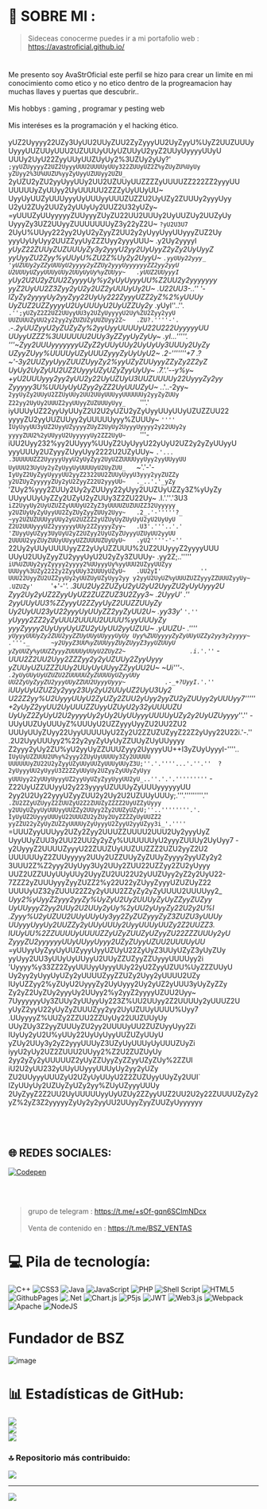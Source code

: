 # 💫 SOBRE MI :
> Sideceas conocerme puedes ir a mi portafolio web : https://avastroficial.github.io/ 
# 
  Me presento soy AvaStrOficial este perfil se hizo para crear un limite en mi conocimiento como etico y no etico dentro de la progreamacion hay muchas llaves y puertas que descubrir..
  ⠀ <br></br>
Mis hobbys : gaming , programar y pesting web
<br></br>
Mis interéses es la programación y el hacking ético.
 <br></br>
yUZ2Uyyyy22UZy3UyUU2UUyZUU2ZyZyyyUU2UyZyyU%UyZ2UUZUUUyUyyyUUZUUyUUU2UZUUUyUUyUZUUyU2yyZ2UUyUyyyyUUyU
UUUy2UyU22ZyyUUyUUZUyUy2%3UZUy2yUy?'         `;yyUZUyyyyZ2UZ2UyyyUUU2UUUUyUUy322ZUUyUZ2Z%yZUyZU%UyUy
yZUyy2%3U%UUZU%yyZyUyyUZUUyy2UZU_               `2yUZU2yZU2yyUyyUUy2UU2UZUUyUUZZZZyUUUUZZ222ZZ2yyyUU
UUUUUyZyUUyy2UyUUUUU2ZZZyUyUUyUU~                 UyyUyUUZyUUUyyyUyUUUyyUUUZUZZU2UyUZy2ZUUUy2yyyUyy
U2yU2ZUy2UUZy2yUUyUy2UUZ2U32yUZy~                  =yUUUZyUUyyyyyZUUyyyZUyZU22UU2UUUy2UyUUZUy2UUZyUy
UyyyZy3UZ2UUyyZUUUUUUUyZ3y22yZ2U~   `?yU2U3U7      `2UyU%UUyy222yy2UyU2yZyyZ2UU2y2yUyyUyyUUyyyZUZ2Uy
yyyUyUyUyy2UUZZyyUyZZZUyy2yyyUUU~   .y2Uy2yyyyI     _yUyZ22ZUUyZUZUUUyZy3y2yyyU2yy2UyUyyZ2yZy2UyUyyZ
yyUyyZU2Zyy%yUUyU%ZU2Z%Uy2y2UyyU~  `.yyUUy22yyy_    'yUZUUy2yZZyUUUyU2yyyy2yZZUy2yyyUyyyyyyZZ2yy2yyU
U2UUUyUZyyUUUyUUy2UUyUyUy%yZUUyy~   .yUUZ2UUyyyI    `yUy2U2U2yZUU2ZyyyyUy%y2yUyUyyyUU%Z2UU2y2yyyyyyy
yyZ2UyUU2Z3Zyy2yU2y2UZ2yUUUyUy2U~   .U22UU3-..''     '-IZyZy2yyyyUy2yyZyy22UyUy222ZyyyUZZ2yZ%2%yUUUy
UyZUZ2UZZyyyyU2UyUUUyU2UyUZZUy2y_   .yUyI''..''.`    .'';yUZyZ2Z2UZ2UUyyUU3y2UZyUyyyyU2Uy%ZU2Zyy2yyU
UUZUUUZyUU2y22yy2yZUZUZyUUZUyy2Z~   .ZU?.''''-'.`    .-._2yUUZyyU2yZUZyZy%2yyUyyUUUUyU22U222UyyyyyUU
UUyyUZZZ%3UUUUUU2UUy3yZZyyUyZyUy~   .yI...'''''.     '''~Zyy2UUUyyyyyyyUZyZ2yUUyUUy2UyUyUy3UUUy2UyZy
UZyyZUyy%UUUUyUZyUUUZyyyZyUyUyU2~   .2-'''''''+7    .?~'-3y2UUZyyUyyZUUZUyyZy2%yyUZyZUUyyyZZyZy2Z2yZ
UyUy2UyZyUU2UZ2UyyyUZyUZyZyyUyUy~   .7.'.'--y%y~    +yU2UUUyyy2yy2yUU2y22UyUZUyU3UUZUUUUy22UyyyZy2yy
Zyyyyy3U%UUUyUyUZyy2yZZ2UyUUUZyU~   ._.'..-2yy~    `2yyUyZy2UUyU2ZZUyUUy2UU2UUyUUUyyUUUUUUy2yyZyZUUy
Z22yy2UyUy2UUUZ2yyUUyyZUZUUUyUyy_    `'''.'        iyUUUyUZ22yyUyUUyZ2U2U2yUZU2yZyUyyUUyUUyUZUZZUU22
yyyyZU2yyUUZUUyy2yUUUUUyyy%ZUUUy~    `''''`      `IUyUyyUU3yUZ2UyyUZyyyyZUyZ2UyUy2UyyyUyyyy2y22UUy2y
yyyyZUU2%2yUUyyU2UyyyyyUy2ZZ2UyU~    `'''-`     `iUU2Uyy232%yy2UUyyy%UUyZ2UyUyyU22yUyU2UZ2y2yZyUUyyU
yyyUUUy2UZyyyZUyyUyy2222U2UZyUUy~    `.'...       .3UUUUUZZ2UyyyyUyyU2yUyZyy2UyUZZUUUUyyUyy2yyUUyyUU
UyUUU23UyUy2yZyUyyUyUUUUyU2UyZUU_   `~'.'-'-`       IyUyZ2UyZyyUyyyUU2yyZ2322UU2ZUUyUyyU3yyy2yyZUZZy
y2UZUyZyyyyyZUy2yU2ZyyZ22U2yyyUU~   ._..'.'_yZy`    'ZUy2%yyy2ZUUy2Uy2yZUUyy22yUyy2UUZUyUZZy3Z%yUyZy
UUyyUUyUyZZy2UZyU2yZUUy3Z2ZU22Uy~   .I.'.''.'3U3`    iZ2UyyUy2UyUZUZZyUUUyU2ZyZ3yUUUUZUZUUZZ32Uyyyyy
y2UZUyUyZyUyyUU2ZyZUyZyyZUUy2Uyy~   .2_.'-'''''?_    ~yy2UZUZUUUyyUUy2yU2UZZZ2yUZUyUyZUyUyU2yU2UyUyU
Z2U2UUUyyyUZ2yyyyyyUUy2ZZyyyyZyy~   .U3'.'''..'.'    'ZUyyUyUZyy3UyUyU2yZ2UZyy2UyUZyZUyyyUZUyUU2yyUU
2UUUU2yyZUyZUUyUUyyUZZUUUUZUyUyU~   .yU2''''-'-''    `22Uy2yUUyUUUUyyZZ2yUyUZZUUU%2UZ2UUyyyZ2yyyyUUU
UUyU2UUyZyyZU2yyyUyU2U2yZy3ZUUUy-   .yy2Z;..'''''    `iU%UZUUy2yyZyyyy2yyyy2%UUyyyUy%yyUUU2UZyyUUZyy
UUUyy%3UZy2222y2ZyyUUy32UUUyUZyU~   .UU2yI'           ''         UUU22UyyZU2UZZyyUy2yUUZUyUZyUyy2yy
y2yyU2UyUZ%yUUUZUZZyyyZZUUUZyyUy~   .UZUZy'     `'+'-'_'.        .3UU2Uy2ZUZyU2yU2yU2UyyZU2yUyUyyy2U
Zyy2Uy2yUZ2ZyyUyUZ2ZUZZUZ3U2Zyy3~   .2UyyU'           .''`       `2yyUUyUU3%ZZyyyU2ZZyyUyZ2UUZZUUyZy
Uy2UyUU23yU22yyyUyUUyZZ2yyZyUU2U~   .yy33y'          `'.''       `yUyyy2ZZ2yZyUUU2UUUU2UUUU%yyUUUyZy
yyyZyyyy2UyUyyUyUZU2yUyUU2yyUZUU~   .yUUZU-          .''''       `yUyyyUUUyZy2ZUU2yyZZUyUUyUUyyyUyUy
Uyy%ZUUyyyyZyZyUUyUZZy2yy3y2yyyy~         `         `.'''-_      ~y2UyyZ3UU%yZUUUyyZUyZUyyZ3yyUZUUyU
yZyUUZy%yUUZZyyyZUUUUyUUyU2ZUyZ2~                  .i.'.''`     -UUU2Z2UU2Uyy2ZZZyy2y2yUZUUy2ZyyUyyy
yZUUyUZUZZZUUy2UUyUyUUyyZZyyUU2U~                 ~Ui'''-.`    .2yUyUUyUyUZUZU2ZUUUUUZyZUUUUyUZyyUUy
UU2ZyUyZyyZU2yyyUUyZZUU2UyyyUyyy~           .-_+?UyyI.'.''`    iUUyUyUZUZ2y2yyy23Uy2yU2UUyUZ2UyU3Uy2
U22Z2yy%U2UyyyUUyU2ZyUZy2ZUU2yUyy2yyZU2yZUUyy2yUUUyy7'''''    +2yUyZ2yyUU2UyUUUZZUyyUZUyU2y32yUUUUZU
UyUyZ2ZyUyU2U2yyyyUy2yUy2UyUUyyyUUUUyUZy2y2UyUZUyyyy_''.''   -UUyUUZUyUUUyZ%UUUyU2UZZyyyUyyZU2UU2ZU2
UUUyUUyZUyy22UyyUUUUUyU2Zy2U2ZZUZUZyyZ22Z2yUyy22U22i.'-.''  .2U2UyyUUUyy2%22y2yyZyUyUyZZUUyZUyUUyyyy
Z2yyy2yUy2ZU%yU2yyUyZZUUUZyyy2UyyyyUU++I3yZUyUyyyI-''''..`  IUyUyUZZUUU2U%y%2yyy2ZUyUyUUUUy3Zy2UUUUU
UUUUUUyZU22U2yZyyUZyUUyUUZyUUUyUUyZ3U;''.'.''''...'.''.''  ?2yUyyyUU2yUyyU3Z2ZZyUUyUy2UZyyZyUUyZyUyy
yUUUyy22yUUyUyyyUZ2yyUyUZyZyyUyyUU2yU_..''.'.'.'''''''''` -Z22UyUZZUUyyU2y223yyyyUZUUUyZyUUUyyyyyyUU
2yy2U2Uy22yyyUZyyZUU2y2Uy2U2UZUUyUUUy;.'''.'''''''''.''` .ZU2ZZyUZUyyZ2ZUUZyU2Z2ZUUZyZZZZ2UyUZZyUyyy
y2UUyUZyyUyUUUyyUUZZy2UUyy2Zy2UUZyUZyU;''..''''''''.'.   IyUyUZ2UyyyUUUyU22UUUZU2yZUy2UyZZZZyUyUUZZ2
yyZZU22yZyUyZUZZyUUUUyZyUyyyU2ZyyU2yyUZyy3i_'.''''`     =UUUZyyUUUyy2UZy2Zyy2UUUZZUUUU2UUU2Uy2yyyUyZ
UyyUUyZUU3y2UU22UU2y2yZy%UUUUUUyU2yyyZUUUy2UyUyy7      -y2UyyyZ2UUUUZyyyU22ZUUZUyUUZUUZZZ2UZU2yyZ2U2
UUUUUUyZ2ZUUyyyyy2UUy2UZZUUyZyZUUyZyyyy2yyUZy2y2`     `3UUU2Z%Z2yyy2UyUyy3Uy2UUy2ZUU22UZZyy2ZU2yUyyy
UUZ2UZZUUyUUyUUy2UyyZU2UU22U2yUUZUyy2yZ2y2UyU22-      7ZZZ2yZUUUyyyZyyZUZZ2%y22U22yZUyyZyyyUZUZUyZ22
UUUUyUZ32yZUUU22Z2y2yUUU2ZZyZy2yZyUUUU2UUUUyy2_      _Uyy2%yUyyZ2yyy2yyZy%UyZyU2Uy2UUUyZyUyZZyyZUZyy
UyUUyyyZ2yy2UUy2U2UUy2yUy%2yUU2yUyyZy22U2y2U%I      .Zyyy%U2yUZUU2UUyUUyUy3yy2ZyZUZyyyZyZ3ZUZU3yUUUy
UUyyyUyyUy2UUZZy2yUUyUUUy2UyyUUUyUUZy2Z2UUZZ3.      IUUyUU%2ZZUUUUyUUUUZZyUZyZUUZyUZyyZU22ZZZUUUy2yU
ZyyyZU2yyyyyyUUyUUyyUyyy2UZyZUyyUZUU2UUUUyUU_      =yUUyyUyZyyUyUUZyyyUyyUZUyU22ZyUyZ3UUyUZyZ3yUyZUy
yyUyy2UU3yUUyUyUUyyU2UUyZZUZyyZZUyyyUUUUyy2i      'Uyyyy%y33ZZ2ZyyUUUyyUyyyUUy22yU2ZyyUZUU%UyZZZUUyU
Uy2yy2yUyyUyUZy2yUUUUZyyZZUZy2Uyy2yUUUU2UZy`     `IUyUZZyy2%yZUyU2UyyyZy2UyUyyy2Uy2yUZ2yUUU3yUyZyZZy
Zy2yZ2UyZUy2yyyUy2UUyy2%y2yyZ2yyyyUZUU2Uyy~      7UyyyyyyUy3ZUUy2yUUyyUy223Z%UU2UUyy2Z2UUUUy2yUUUZ2U
yUyZ2yyU22yUyZyZUUUZyy2yy2UyUZUUyUUUU%Uyy7      `   `            .UUyyyyZ%UUZy2ZZUU2ZZUyUy22UUZUUyUy
UUyZUy3Z2yyZUUUyZU2yy2UUUUyUU2ZUZUyyUyy2Zi                        IUyUy2yU2U%yUUy22UyUyUyyUUZUZyUUyU
yZUy2UUy3y2yZ2yyyUUUyZ3UZyUyUUUyUyUUUZUyZi                        iyyU2yUy2UZ2ZUUU2UUyy2%Z2U2ZUZUyUy
2yy2yZy2yUUUUUZ2yUyZZUyyZyZZyyUZyZUy%2ZZUI                        iU2U2yUU232yUUyUUyyyUUUyUy2yy2yUZy
ZU2UUyyyUUUZyU2UZyUyUUyU2Z2ZUZUyyUUyZy2UUI`                       IZyUUyUy2UZUyZyUZy2yy%ZUyUZyyyUUUy
2UyZyyZ2Z2UU2UyUUUUUyyUyUZUy2ZZyyUUZ2UU2U2y22ZUUUUZyZy2yZ%2yZ3Z2yyyyyZyUy2y2yyUU2UUyyZyyZUUZyUyyyyyy⠀⠀⠀⠀⠀⠀⠀⠀⠀⠀⠀⠀⠀⠀⠀⠀⠀⠀⠀⠀⠀⠀⠀⠀⠀⠀⠀⠀⠀⠀⠀⠀⠀⠀⠀⠀⠀⠀⠀⠀⠀⠀⠀
<br></br>⠀⠀⠀⠀⠀


## 🌐 REDES SOCIALES:
[![Codepen](https://img.shields.io/badge/Codepen-000000?style=for-the-badge&logo=codepen&logoColor=white)](https://codepen.io/AvastrOficial) 

<br></br>
> grupo de telegram : https://t.me/+sOf-gqn6SClmNDcx
<br></br>
> Venta de contenido en : https://t.me/BSZ_VENTAS
# 💻 Pila de tecnología:
![C++](https://img.shields.io/badge/c++-%2300599C.svg?style=plastic&logo=c%2B%2B&logoColor=white) ![CSS3](https://img.shields.io/badge/css3-%231572B6.svg?style=plastic&logo=css3&logoColor=white) ![Java](https://img.shields.io/badge/java-%23ED8B00.svg?style=plastic&logo=openjdk&logoColor=white) ![JavaScript](https://img.shields.io/badge/javascript-%23323330.svg?style=plastic&logo=javascript&logoColor=%23F7DF1E) ![PHP](https://img.shields.io/badge/php-%23777BB4.svg?style=plastic&logo=php&logoColor=white) ![Shell Script](https://img.shields.io/badge/shell_script-%23121011.svg?style=plastic&logo=gnu-bash&logoColor=white) ![HTML5](https://img.shields.io/badge/html5-%23E34F26.svg?style=plastic&logo=html5&logoColor=white) ![GithubPages](https://img.shields.io/badge/github%20pages-121013?style=plastic&logo=github&logoColor=white) ![.Net](https://img.shields.io/badge/.NET-5C2D91?style=plastic&logo=.net&logoColor=white) ![Chart.js](https://img.shields.io/badge/chart.js-F5788D.svg?style=plastic&logo=chart.js&logoColor=white) ![P5js](https://img.shields.io/badge/p5.js-ED225D?style=plastic&logo=p5.js&logoColor=FFFFFF) ![JWT](https://img.shields.io/badge/JWT-black?style=plastic&logo=JSON%20web%20tokens) ![Web3.js](https://img.shields.io/badge/web3.js-F16822?style=plastic&logo=web3.js&logoColor=white) ![Webpack](https://img.shields.io/badge/webpack-%238DD6F9.svg?style=plastic&logo=webpack&logoColor=black) ![Apache](https://img.shields.io/badge/apache-%23D42029.svg?style=plastic&logo=apache&logoColor=white) ![NodeJS](https://img.shields.io/badge/node.js-6DA55F?style=plastic&logo=node.js&logoColor=white)

# Fundador de BSZ
![image](https://github.com/AvastrOficial/AvastrOficial/assets/91764815/790c680b-86c2-4cb4-b866-532f85a7fd6a)

# 📊 Estadísticas de GitHub:
![](https://github-readme-stats.vercel.app/api?username=AvastrOficial&theme=dark&hide_border=false&include_all_commits=false&count_private=false)<br/>
![](https://github-readme-streak-stats.herokuapp.com/?user=AvastrOficial&theme=dark&hide_border=false)<br/>
![](https://github-readme-stats.vercel.app/api/top-langs/?username=AvastrOficial&theme=dark&hide_border=false&include_all_commits=false&count_private=false&layout=compact)

### 🔝 Repositorio más contribuido: 
![](https://github-contributor-stats.vercel.app/api?username=AvastrOficial&limit=5&theme=dark&combine_all_yearly_contributions=true)

---
[![](https://visitcount.itsvg.in/api?id=AvastrOficial&icon=5&color=3)](https://visitcount.itsvg.in)


<!-- Proudly created with GPRM ( https://gprm.itsvg.in ) -->



⠀⠀⠀⠀⠀⠀⠀⠀⠀⠀⠀⠀⠀⠀⠀⠀⠀⠀⠀⠀⠀⠀⠀⠀⠀⠀⠀⠀⠀⠀⠀⠀⠀⠀⠀⠀⠀⠀⠀⠀⠀⠀⠀⠀⠀⠀⠀⠀⠀⠀⠀⠀⠀⠀⠀⠀⠀⠀⠀⠀⠀⠀⠀⠀⠀⠀⠀⠀⠀⠀
